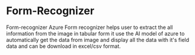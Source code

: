# Form-Recognizer
Form-recognizer 
Azure Form recognizer helps user to extract the all information from the image in tabular form it use the AI model of azure to automatically get the data from image and display all the data with it's field data and can be download in excel/csv format.

